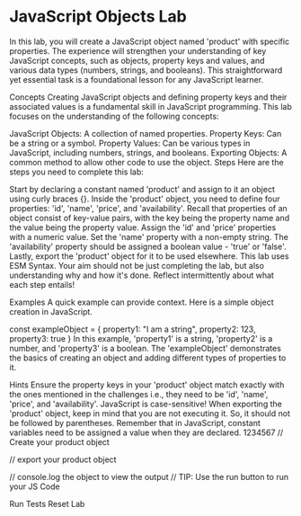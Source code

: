 # JavaScript Objects Lab

In this lab, you will create a JavaScript object named 'product' with specific properties. The experience will strengthen your understanding of key JavaScript concepts, such as objects, property keys and values, and various data types (numbers, strings, and booleans). This straightforward yet essential task is a foundational lesson for any JavaScript learner.

Concepts
Creating JavaScript objects and defining property keys and their associated values is a fundamental skill in JavaScript programming. This lab focuses on the understanding of the following concepts:

JavaScript Objects: A collection of named properties.
Property Keys: Can be a string or a symbol.
Property Values: Can be various types in JavaScript, including numbers, strings, and booleans.
Exporting Objects: A common method to allow other code to use the object.
Steps
Here are the steps you need to complete this lab:

Start by declaring a constant named 'product' and assign to it an object using curly braces {}.
Inside the 'product' object, you need to define four properties: 'id', 'name', 'price', and 'availability'.
Recall that properties of an object consist of key-value pairs, with the key being the property name and the value being the property value.
Assign the 'id' and 'price' properties with a numeric value.
Set the 'name' property with a non-empty string.
The 'availability' property should be assigned a boolean value - 'true' or 'false'.
Lastly, export the 'product' object for it to be used elsewhere. This lab uses ESM Syntax.
Your aim should not be just completing the lab, but also understanding why and how it's done. Reflect intermittently about what each step entails!

Examples
A quick example can provide context. Here is a simple object creation in JavaScript.

const exampleObject = {
property1: "I am a string",
property2: 123,
property3: true
}
In this example, 'property1' is a string, 'property2' is a number, and 'property3' is a boolean. The 'exampleObject' demonstrates the basics of creating an object and adding different types of properties to it.

Hints
Ensure the property keys in your 'product' object match exactly with the ones mentioned in the challenges i.e., they need to be 'id', 'name', 'price', and 'availability'. JavaScript is case-sensitive!
When exporting the 'product' object, keep in mind that you are not executing it. So, it should not be followed by parentheses.
Remember that in JavaScript, constant variables need to be assigned a value when they are declared.
1234567
// Create your product object

// export your product object

// console.log the object to view the output
// TIP: Use the run button to run your JS Code

Run Tests
Reset Lab
